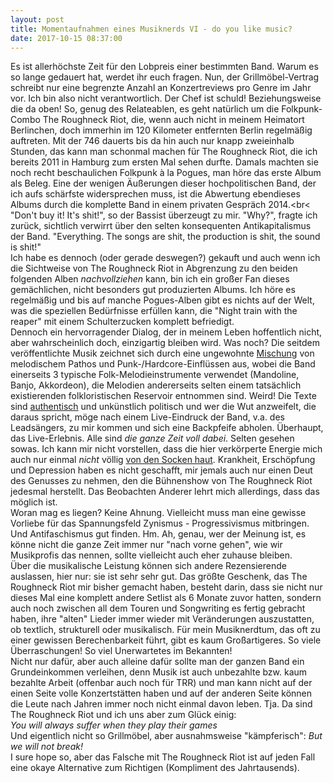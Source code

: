 ```yaml
---
layout: post
title: Momentaufnahmen eines Musiknerds VI - do you like music?
date: 2017-10-15 08:37:00
---
```


Es ist allerhöchste Zeit für den Lobpreis einer bestimmten Band. Warum es so lange gedauert hat, werdet ihr euch fragen. Nun,
der Grillmöbel-Vertrag schreibt nur eine begrenzte Anzahl an Konzertreviews pro Genre im Jahr vor. Ich bin also nicht verantwortlich. Der Chef ist schuld!
Beziehungsweise die da oben! So, genug des Relateablen, es geht natürlich um die Folkpunk-Combo The Roughneck Riot, die, wenn auch nicht in
meinem Heimatort Berlinchen, doch immerhin im 120 Kilometer entfernten Berlin regelmäßig auftreten. Mit der 746 dauerts bis da hin
auch nur knapp zweieinhalb Stunden, das kann man schonmal machen für The Roughneck Riot, die ich bereits 2011 in Hamburg zum ersten Mal sehen durfte.
Damals machten sie noch recht beschaulichen Folkpunk à la Pogues, man höre das erste Album als Beleg. Eine der wenigen Äußerungen dieser hochpolitischen Band,
der ich aufs schärfste widersprechen muss, ist die Abwertung ebendieses Albums durch die komplette Band in einem privaten Gespräch 2014.<br<
"Don't buy it! It's shit!", so der Bassist überzeugt zu  mir. "Why?", fragte ich zurück, sichtlich verwirrt über den selten 
konsequenten Antikapitalismus der Band. "Everything. The songs are shit, the production is shit, the sound is shit!"<br>
Ich habe es dennoch (oder gerade deswegen?) gekauft und auch wenn ich die Sichtweise von The Roughneck Riot in Abgrenzung zu den
beiden folgenden Alben *nachvollziehen* kann, bin ich ein großer Fan dieses gemächlichen, nicht besonders gut produzierten Albums.
Ich höre es regelmäßig und bis auf manche Pogues-Alben gibt es nichts auf der Welt, was die speziellen Bedürfnisse erfüllen kann, 
die "Night train with the reaper" mit einem Schulterzucken komplett befriedigt.<br>
Dennoch ein hervorragender Dialog, der in meinem Leben hoffentlich nicht, aber wahrscheinlich doch, einzigartig bleiben wird.
Was noch? Die seitdem veröffentlichte Musik zeichnet sich durch eine ungewohnte [Mischung](https://www.youtube.com/watch?v=yFgi_wxZvGg) von melodischem Pathos und Punk-/Hardcore-Einflüssen aus, wobei die Band einerseits 3 typische Folk-Melodieinstrumente verwendet 
(Mandoline, Banjo, Akkordeon), die Melodien andererseits selten einem tatsächlich existierenden folkloristischen Reservoir entnommen sind. Weird!
Die Texte sind [authentisch](https://www.youtube.com/watch?v=WwqfyIne2Mc) und unkünstlich politisch und wer die Wut anzweifelt, die daraus spricht, möge nach einem Live-Eindruck der Band, v.a. des 
Leadsängers, zu mir kommen und sich eine Backpfeife abholen. 
Überhaupt, das Live-Erlebnis. Alle sind *die ganze Zeit voll dabei*. Selten gesehen sowas. Ich kann mir nicht vorstellen, dass die hier verkörperte Energie mich auch nur einmal *nicht* völlig [von den Socken haut](https://www.youtube.com/watch?v=4msSSwg8mxg). Krankheit, Erschöpfung und Depression haben es nicht geschafft,
mir jemals auch nur einen Deut des Genusses zu nehmen, den die Bühnenshow von The Roughneck Riot jedesmal herstellt. Das Beobachten Anderer lehrt mich allerdings, dass das möglich ist.<br>
Woran mag es liegen? Keine Ahnung. Vielleicht muss man eine gewisse Vorliebe für das Spannungsfeld Zynismus - Progressivismus mitbringen. Und Antifaschismus gut finden. Hm. Ah, genau, wer der Meinung ist, 
es könne nicht die ganze Zeit immer nur "nach vorne gehen", wie wir Musikprofis das nennen, sollte vielleicht auch eher zuhause bleiben.<br> Über die musikalische Leistung können sich andere
Rezensierende auslassen, hier nur: sie ist sehr sehr gut. Das größte Geschenk, das The Roughneck Riot mir bisher gemacht haben, besteht darin, dass sie nicht nur dieses Mal eine komplett andere Setlist als 6 Monate 
zuvor hatten, sondern auch noch zwischen all dem Touren und Songwriting es fertig gebracht haben, ihre "alten" Lieder immer wieder mit Veränderungen auszustatten, ob textlich, strukturell oder musikalisch. 
Für mein Musiknerdtum, das oft zu einer gewissen Berechenbarkeit führt, gibt es kaum Großartigeres. So viele Überraschungen! So viel Unerwartetes im Bekannten!
<br> Nicht nur dafür, aber auch alleine dafür sollte man der ganzen Band ein Grundeinkommen verleihen, denn Musik ist auch unbezahlte bzw. kaum bezahlte Arbeit (offenbar auch noch für TRR)
 und man kann nicht auf der einen Seite volle Konzertstätten haben und auf der anderen Seite können die Leute nach Jahren immer noch nicht einmal davon leben. Tja. Da sind The Roughneck Riot und ich uns aber zum Glück einig:<br>
*You will always suffer when they play their games* <br>
Und eigentlich nicht so Grillmöbel, aber ausnahmsweise "kämpferisch": *But we will not break!*<br>
I sure hope so, aber das Falsche mit The Roughneck Riot ist auf jeden Fall eine okaye Alternative zum Richtigen (Kompliment des Jahrtausends).
